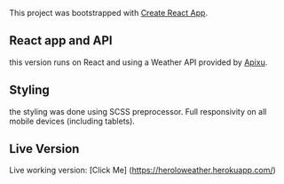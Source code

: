 This project was bootstrapped with [Create React App](https://github.com/facebook/create-react-app).

## React app and API

this version runs on React and using a Weather API provided by [Apixu](https://www.apixu.com).

## Styling

the styling was done using SCSS preprocessor.
Full responsivity on all mobile devices (including tablets).

## Live Version

Live working version: [Click Me] (https://heroloweather.herokuapp.com/)
